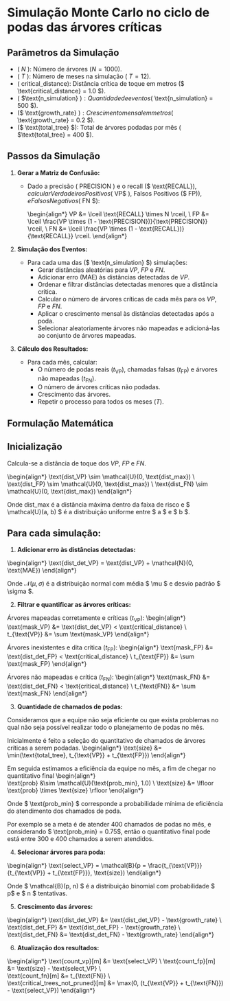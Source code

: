 # Simulação Monte Carlo no ciclo de podas das árvores críticas

## Parâmetros da Simulação
- ( $N$ ): Número de árvores ($N = 1000$).
- ( $T$ ): Número de meses na simulação ( $T = 12$).
- ( $\text{critical_distance}$): Distância crítica de toque em metros ($ \text{critical_distance} = 1.0 $).
- ( $\text{n_simulation} $): Quantidade de eventos ($ \text{n_simulation} = 500 $).
- ($ \text{growth_rate} $): Crescimento mensal em metros ($ \text{growth_rate} = 0.2 $).
- ($ \text{total_tree} $): Total de árvores podadas por mês ( $\text{total_tree} = 400 $).

## Passos da Simulação

1. **Gerar a Matriz de Confusão:**
   - Dado a precisão ( $\text{PRECISION}$ ) e o recall ($ \text{RECALL}$), calcular Verdadeiros Positivos ($ VP$ ), Falsos Positivos ($ FP$)), e Falsos Negativos ($ FN $):
     
     \begin{align*}
     VP &= \lceil \text{RECALL} \times N \rceil, \\
     FP &= \lceil \frac{VP \times (1 - \text{PRECISION})}{\text{PRECISION}} \rceil, \\
     FN &= \lceil \frac{VP \times (1 - \text{RECALL})}{\text{RECALL}} \rceil.
     \end{align*}
     

2. **Simulação dos Eventos:**
   - Para cada uma das ($ \text{n_simulation} $) simulações:
     - Gerar distâncias aleatórias para $VP$, $FP$ e $FN$.
     - Adicionar erro ($\text{MAE}$) às distâncias detectadas de $VP$.
     - Ordenar e filtrar distâncias detectadas menores que a distância crítica.
     - Calcular o número de árvores críticas de cada mês para os $VP$, $FP$ e $FN$.
     - Aplicar o crescimento mensal às distâncias detectadas após a poda.
     - Selecionar aleatoriamente árvores não mapeadas e adicioná-las ao conjunto de árvores mapeadas.

3. **Cálculo dos Resultados:**
   - Para cada mês, calcular:
     - O número de podas reais ($t_{\text{VP}}$), chamadas falsas ($t_{\text{FP}}$) e árvores não mapeadas ($t_{\text{FN}}$).
     - O número de árvores críticas não podadas.
     - Crescimento das árvores.
     - Repetir o processo para todos os meses ($T$).

## Formulação Matemática

## Inicialização
Calcula-se a distância de toque dos $VP$, $FP$ e $FN$.

\begin{align*}
     \text{dist_VP} \sim \mathcal{U}(0, \text{dist_max}) \\
     \text{dist_FP} \sim \mathcal{U}(0, \text{dist_max}) \\
     \text{dist_FN} \sim \mathcal{U}(0, \text{dist_max})
\end{align*}

Onde $\text{dist_max}$ é a distância máxima dentro da faixa de risco e $ \mathcal{U}(a, b) $ é a distribuição uniforme entre $ a $ e $ b $.

## Para cada simulação:
1. **Adicionar erro às distâncias detectadas:**

\begin{align*}
     \text{dist_det_VP} = \text{dist_VP} + \mathcal{N}(0, \text{MAE})
\end{align*}

Onde  $\mathcal{N}(\mu, \sigma)$ é a distribuição normal com média $ \mu $ e desvio padrão $ \sigma $.

2. **Filtrar e quantificar as árvores críticas:**

Árvores mapeadas corretamente e críticas ($t_{\text{VP}}$):
\begin{align*}
     \text{mask_VP} &= \text{dist_det_VP} < \text{critical_distance} \\
     t_{\text{VP}} &= \sum \text{mask_VP}
\end{align*}

Árvores inexistentes e dita crítica ($t_{\text{FP}}$):
\begin{align*}
     \text{mask_FP} &= \text{dist_det_FP} < \text{critical_distance} \\
     t_{\text{FP}} &= \sum \text{mask_FP}
\end{align*}

Árvores não mapeadas e crítica ($t_{\text{FN}}$):
\begin{align*}
     \text{mask_FN} &= \text{dist_det_FN} < \text{critical_distance} \\
     t_{\text{FN}} &= \sum \text{mask_FN}
\end{align*}
   

3. **Quantidade de chamados de podas:**

Consideramos que a equipe não seja eficiente ou que exista problemas no qual não seja possível realizar todo o planejamento de podas no mês.

Inicialmente é feito a seleção do quantitativo de chamados de árvores críticas a serem podadas.
\begin{align*}
   \text{size} &= \min(\text{total_tree}, t_{\text{VP}} + t_{\text{FP}})
\end{align*}

Em seguida estimamos a eficiência da equipe no mês, a fim de chegar no quantitativo final
\begin{align*}   
   \text{prob} &\sim \mathcal{U}(\text{prob_min}, 1.0) \\
   \text{size} &= \lfloor \text{prob} \times \text{size} \rfloor
\end{align*}

Onde $ \text{prob_min} $ corresponde a probabilidade mínima de eficiência do atendimento dos chamados de poda.

Por exemplo se a meta é de atender 400 chamados de podas no mês, e considerando $ \text{prob_min} = 0.75$, então o quantitativo final pode está entre 300 e 400 chamados a serem atendidos.

4. **Selecionar árvores para poda:**
   
\begin{align*}
   \text{select_VP} = \mathcal{B}(p = \frac{t_{\text{VP}}}{t_{\text{VP}} + t_{\text{FP}}}, \text{size})
\end{align*}

   
Onde $ \mathcal{B}(p, n) $ é a distribuição binomial com probabilidade $ p$ e $ n $ tentativas.

5. **Crescimento das árvores:**
   
\begin{align*}
      \text{dist_det_VP} &= \text{dist_det_VP} - \text{growth_rate} \\
      \text{dist_det_FP} &= \text{dist_det_FP} - \text{growth_rate} \\
      \text{dist_det_FN} &= \text{dist_det_FN} - \text{growth_rate}
\end{align*}

6. **Atualização dos resultados:**

\begin{align*}
    \text{count_vp}[m] &= \text{select_VP} \\
    \text{count_fp}[m] &= \text{size} - \text{select_VP} \\   
    \text{count_fn}[m] &= t_{\text{FN}} \\   
   \text{critical_trees_not_pruned}[m] &= \max(0, (t_{\text{VP}} + t_{\text{FN}}) - \text{select_VP})
\end{align*}
